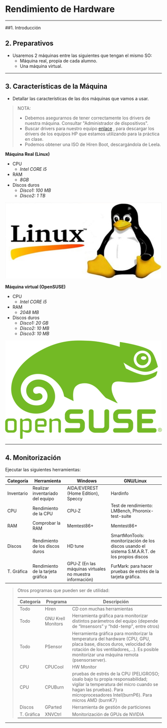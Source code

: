 
# Rendimiento de Hardware

---

##1. Introducción

## 2. Preparativos

* Usaremos 2 máquinas entre las siguientes que tengan el mismo SO:
    * Máquina real, propia de cada alumno.
    * Una máquina virtual.

---

## 3. Características de la Máquina

* Detallar las características de las dos máquinas que vamos a usar.

> NOTA:
> * Debemos asegurarnos de tener correctamente los drivers de nuestra máquina. Consultar "Administrador de dispositivos".
> * Buscar drivers para nuestro equipo [enlace](https://support.hp.com/es-es/product/hp-compaq-dx6100-microtower-pc/402168/drivers)
, para descargar los drivers de los equipos HP que estamos utilizando para la práctica en clase.
> * Podemos obtener una ISO de Hiren Boot, descargándola de Leela.

**Máquina Real (Linux)**

* CPU
  * *Intel CORE i5*
* RAM
  * *8GB*
* Discos duros
  * *Disco1: 100 MB*
  * *Disco2: 1 TB*

![Linux](./images/linux.png)

**Máquina virtual (OpenSUSE)**

* CPU
  * *Intel CORE i5*
* RAM
  * *2048 MB*
* Discos duros
  * *Disco1: 20 GB*
  * *Disco2: 10 MB*
  * *Disco3: 10 MB*

![OpenSUSE](./images/opensuse.png)

---

## 4. Monitorización

Ejecutar las siguientes herramientas:

| Categoría | Herramienta | Windows | GNU/Linux |
| --------- | ----------- | ------- | --------- |
| Inventario | Realizar inventariado del equipo | AIDA/EVEREST (Home Edition), Speccy | Hardinfo |
| CPU | Rendimiento de la CPU | CPU‐Z | Test de rendimiento: LMBench, Phoronix-test-suite |
| RAM | Comprobar la RAM | Memtest86+ | Memtest86+ |
| Discos | Rendimiento de los discos duros | HD tune | SmartMonTools: monitorización de los discos usando el sistema S.M.A.R.T. de los propios discos |
| T. Gráfica | Rendimiento de la tarjeta gráfica | GPU‐Z (En las máquinas virtuales no muestra información) | FurMark: para hacer pruebas de estrés de la tarjeta gráfica.|

> Otros programas que pueden ser de utilidad:
>
> | Categoría | Programa | Descripción |
> | --------- | -------- | ----------- |
> | Todo      | Hiren | CD con muchas herramientas |
> | Todo      | GNU Krell Monitors | Herramienta gráfica para monitorizar distintos parámetros del equipo (depende de “lmsensors” y “hdd-temp”, entre otros) |
> | Todo | PSensor | Herramienta gráfica para monitorizar la temperatura del hardware (CPU, GPU, placa base, discos duros, velocidad de rotación de los ventiladores,…). Es posible monitorizar una máquina remota (psensorserver). |
> | CPU | CPUCool | HW Monitor |
> | CPU | CPUBurn | pruebas de estrés de la CPU (PELIGROSO; úsalo bajo tu propia responsabilidad; vigilar la temperatura del micro cuando se hagan las pruebas). Para microprocesadores Intel(burnP6). Para micros AMD (burnK7) |
> | Discos | GParted | Herramienta de gestión de particiones |
> | T. Gráfica | XNVCtrl | Monitorización de GPUs de NVIDIA |

---
